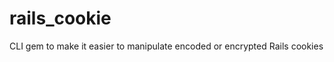 rails_cookie
============

CLI gem to make it easier to manipulate encoded or encrypted Rails cookies
